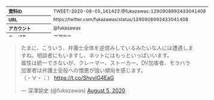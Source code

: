 <table style="font-size: 9pt; width: 610px; margin-bottom: 20px; height: 80px;">
<tbody>
    <tr>
        <th align=left>資料ID</th>
        <td align=left>TWEET::2020-08-05_161422:@fukazawas::1290908992433041408</td>
    </tr>
    <tr>
        <th align=left>URL</th>
        <td align=left>https://twitter.com/fukazawas/status/1290908992433041408</td>
    </tr>
    <tr>
        <th align=left>アカウント</th>
        <td align=left>@fukazawas</td>
    </tr>
    <tr>
        <th align=left>ユーザ名</th>
        <td align=left>深澤諭史</td>
    </tr>
    <tr>
        <th align=left>ツイートの記録日時</th>
        <td align=left>created_at 2022-08-24_1100</td>
    </tr>
</tbody>
</table>
<blockquote class="twitter-tweet" data-width="450"  data-lang="ja"><p lang="ja" dir="ltr">たまに、こういう、弁護士全体を逆恨みしているみたいな人には遭遇しますね。相談者にもいますし、ネットにはもっといっぱいいます。<br>属性は統一できないが、クレーマー、ストーカー、DV加害者、モラハラ加害者は弁護士全般への憎悪が強い傾向を感じます。<br>（・∀・；） <a href="https://t.co/ShvvIG4EaG">https://t.co/ShvvIG4EaG</a></p>&mdash; 深澤諭史 (@fukazawas) <a href="https://twitter.com/fukazawas/status/1290908992433041408?ref_src=twsrc%5Etfw">August 5, 2020</a></blockquote>
<script async src="https://platform.twitter.com/widgets.js" charset="utf-8"></script>


